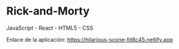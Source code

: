 # Rick-and-Morty
JavaScript - React - HTML5 - CSS

Enlace de la aplicación: https://hilarious-scone-fd8c45.netlify.app

